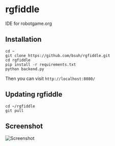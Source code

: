 rgfiddle
========
IDE for robotgame.org

Installation
------
    cd ~
    git clone https://github.com/bsuh/rgfiddle.git
    cd rgfiddle
    pip install -r requirements.txt
    python backend.py

Then you can visit `http://localhost:8080/`

Updating rgfiddle
------
    cd ~/rgfiddle
    git pull

Screenshot
------
![Screenshot](https://raw.github.com/bsuh/rgfiddle/master/screenshot.png)

